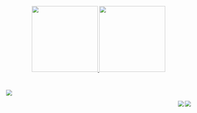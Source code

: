 <div align="center">
  <a href="https://github.com/19loren">
  <img height="180em" src="https://github-readme-stats.vercel.app/api?username=19loren&show_icons=true&theme=midnight-purple&include_all_yearly_contributions=true&count_private=true"/>
  <img height="180em" src="https://github-readme-stats.vercel.app/api/top-langs/?username=19loren&layout=compact&langs_count=7&theme=midnight-purple"/>
</div>

  ##
 
 <div style="display: inline_block"><br> 
  <img src="https://skillicons.dev/icons?i=git,github,python,css,html,javascript,c,figma,flutter,kotlin,mongo,java,&perline=6" /><br>

  <a href="mailto:lorzsev@gmail.com" class="fa-brands fa-discord"><img align="right" src="https://skillicons.dev/icons?i=gmail"></a> 
  <a href="https://www.linkedin.com/in/loren-tavolaro/" target="_blank"><img align="right" src="https://skillicons.dev/icons?i=linkedin"></a>
  
</div>
       
  ##
 
<div align="center"> 
  
 
</div>
          
##

